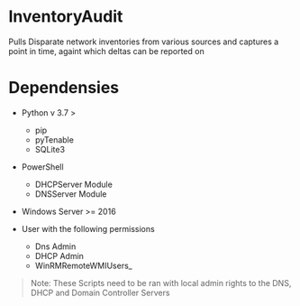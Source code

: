 # InventoryAudit
Pulls Disparate network inventories from various sources and captures a point in time, againt which deltas can be reported on

# Dependensies

- Python v 3.7 >
  - pip
  - pyTenable
  - SQLite3

- PowerShell 
  - DHCPServer Module
  - DNSServer Module

- Windows Server >= 2016
- User with the following permissions
  - Dns Admin
  - DHCP Admin
  - WinRMRemoteWMIUsers_

 > Note: These Scripts need to be ran with local admin rights to the DNS, DHCP and Domain Controller Servers